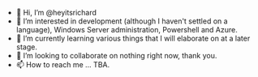 - 👋 Hi, I’m @heyitsrichard
- 👀 I’m interested in development (although I haven't settled on a language), Windows Server administration, Powershell and Azure.
- 🌱 I’m currently learning various things that I will elaborate on at a later stage.
- 💞️ I’m looking to collaborate on nothing right now, thank you.
- 📫 How to reach me ... TBA.

<!---
heyitsrichard/heyitsrichard is a ✨ special ✨ repository because its `README.md` (this file) appears on your GitHub profile.
You can click the Preview link to take a look at your changes.
--->
